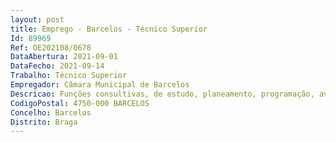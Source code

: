 ```yaml
--- 
layout: post
title: Emprego - Barcelos - Técnico Superior
Id: 89969
Ref: OE202108/0678
DataAbertura: 2021-09-01
DataFecho: 2021-09-14
Trabalho: Técnico Superior
Empregador: Câmara Municipal de Barcelos
Descricao: Funções consultivas, de estudo, planeamento, programação, avaliação e elaboração de pareceres e projetos, com grau de complexidade 3 designadamente, no âmbito da atuação da unidade orgânica.
CodigoPostal: 4750-000 BARCELOS
Concelho: Barcelos
Distrito: Braga
--- 
```

